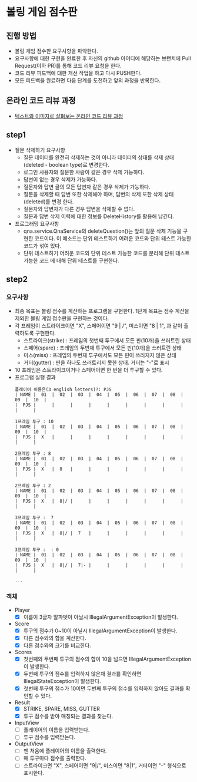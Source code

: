 # 볼링 게임 점수판
## 진행 방법
* 볼링 게임 점수판 요구사항을 파악한다.
* 요구사항에 대한 구현을 완료한 후 자신의 github 아이디에 해당하는 브랜치에 Pull Request(이하 PR)를 통해 코드 리뷰 요청을 한다.
* 코드 리뷰 피드백에 대한 개선 작업을 하고 다시 PUSH한다.
* 모든 피드백을 완료하면 다음 단계를 도전하고 앞의 과정을 반복한다.

## 온라인 코드 리뷰 과정
* [텍스트와 이미지로 살펴보는 온라인 코드 리뷰 과정](https://github.com/next-step/nextstep-docs/tree/master/codereview)

## step1
- 질문 삭제하기 요구사항
    - 질문 데이터를 완전히 삭제하는 것이 아니라 데이터의 상태를 삭제 상태(deleted - boolean type)로 변경한다.
    - 로그인 사용자와 질문한 사람이 같은 경우 삭제 가능하다.
    - 답변이 없는 경우 삭제가 가능하다.
    - 질문자와 답변 글의 모든 답변자 같은 경우 삭제가 가능하다.
    - 질문을 삭제할 때 답변 또한 삭제해야 하며, 답변의 삭제 또한 삭제 상태(deleted)를 변경
한다.
    - 질문자와 답변자가 다른 경우 답변을 삭제할 수 없다.
    - 질문과 답변 삭제 이력에 대한 정보를 DeleteHistory를 활용해 남긴다.
- 프로그래밍 요구사항
    - qna.service.QnaService의 deleteQuestion()는 앞의 질문 삭제 기능을 구현한 코드이다. 이 메소드는 단위 테스트하기 어려운 코드와 단위 테스트 가능한 코드가 섞여 있다.
    - 단위 테스트하기 어려운 코드와 단위 테스트 가능한 코드를 분리해 단위 테스트 가능한 코드 에 대해 단위 테스트를 구현한다.

## step2
### 요구사항
- 최종 목표는 볼링 점수를 계산하는 프로그램을 구현한다. 1단계 목표는 점수 계산을 제외한 볼링 게임 점수판을 구현하는 것이다.
- 각 프레임이 스트라이크이면 "X", 스페어이면 "9 | /", 미스이면 "8 | 1", 과 같이 출력하도록 구현한다.
    - 스트라이크(strike) : 프레임의 첫번째 투구에서 모든 핀(10개)을 쓰러트린 상태
    - 스페어(spare) : 프레임의 두번재 투구에서 모든 핀(10개)을 쓰러트린 상태
    - 미스(miss) : 프레임의 두번재 투구에서도 모든 핀이 쓰러지지 않은 상태
    - 거터(gutter) : 핀을 하나도 쓰러트리지 못한 상태. 거터는 "-"로 표시
- 10 프레임은 스트라이크이거나 스페어이면 한 번을 더 투구할 수 있다.
- 프로그램 실행 결과
    ```
    플레이어 이름은(3 english letters)?: PJS
    | NAME |  01  |  02  |  03  |  04  |  05  |  06  |  07  |  08  |  09  |  10  |
    |  PJS |      |      |      |      |      |      |      |      |      |      |
    
    1프레임 투구 : 10
    | NAME |  01  |  02  |  03  |  04  |  05  |  06  |  07  |  08  |  09  |  10  |
    |  PJS |  X   |      |      |      |      |      |      |      |      |      |
    
    2프레임 투구 : 8
    | NAME |  01  |  02  |  03  |  04  |  05  |  06  |  07  |  08  |  09  |  10  |
    |  PJS |  X   |  8   |      |      |      |      |      |      |      |      |
    
    2프레임 투구 : 2
    | NAME |  01  |  02  |  03  |  04  |  05  |  06  |  07  |  08  |  09  |  10  |
    |  PJS |  X   |  8|/ |      |      |      |      |      |      |      |      |
    
    3프레임 투구 :  7
    | NAME |  01  |  02  |  03  |  04  |  05  |  06  |  07  |  08  |  09  |  10  |
    |  PJS |  X   |  8|/ |  7   |      |      |      |      |      |      |      |
    
    3프레임 투구 :  : 0
    | NAME |  01  |  02  |  03  |  04  |  05  |  06  |  07  |  08  |  09  |  10  |
    |  PJS |  X   |  8|/ |  7|- |      |      |      |      |      |      |      |
    
    ...
    ```
  
### 객체
    
- Player
    - [x] 이름이 3글자 알파벳이 아닐시 IllegalArgumentException이 발생한다.
    
- Score
    - [x] 투구의 점수가 0~10이 아닐시 IllegalArgumentException이 발생한다.
    - [x] 다른 점수와의 합을 계산한다.
    - [x] 다른 점수와의 크기를 비교한다.
    
- Scores
    - [x] 첫번째와 두번째 투구의 점수의 합이 10을 넘으면 IllegalArgumentException이 발생한다.
    - [x] 두번째 투구의 점수를 입력하지 않은채 결과를 확인하면 IllegalStateException이 발생한다.
    - [x] 첫번째 투구의 점수가 10이면 두번째 투구의 점수를 입력하지 않아도 결과를 확인할 수 있다.
    
- Result
    - [x] STRIKE, SPARE, MISS, GUTTER
    - [x] 투구 점수를 받아 매칭되는 결과를 찾는다.
    
- InputView
    - [ ] 플레이어의 이름을 입력받는다.
    - [ ] 투구 점수를 입력받는다.
    
- OutputView
    - [ ] 맨 처음에 플레이어의 이름을 출력한다.
    - [ ] 매 투구마다 점수를 출력한다.
    - [ ] 스트라이크면 "X", 스페어이면 "9|/", 미스이면 "8|1", 거터이면 "-" 형식으로 표시한다.
